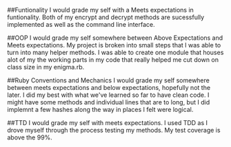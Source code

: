 ##Funtionality
I would grade my self with a Meets expectations in funtionality.
Both of my encrypt and decrypt methods are sucessfully implemented as well as the command line interface.

##OOP
I would grade my self somewhere between Above Expectations and Meets expectations. My project is broken into small steps that
I was able to turn into many helper methods. I was able to create one module that houses alot of my the working parts in my code that really helped me cut down on class size in my enigma.rb.

##Ruby Conventions and Mechanics
I would grade my self somewhere between meets expectations and below expectations, hopefully not the later. I did my best with what we've learned so far to have clean code. I might have some methods and individual lines that are to long, but I did implemnt a few hashes along the way in places I felt were logical.

##TTD
I would grade my self with meets expectations. I used TDD as I drove myself through the process testing my methods. My test coverage is above the 99%. 
